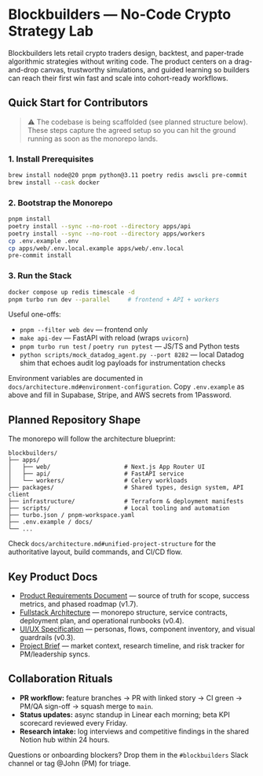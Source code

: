 # Blockbuilders — No-Code Crypto Strategy Lab

Blockbuilders lets retail crypto traders design, backtest, and paper-trade algorithmic strategies without writing code. The product centers on a drag-and-drop canvas, trustworthy simulations, and guided learning so builders can reach their first win fast and scale into cohort-ready workflows.

## Quick Start for Contributors

> ⚠️ The codebase is being scaffolded (see planned structure below). These steps capture the agreed setup so you can hit the ground running as soon as the monorepo lands.

### 1. Install Prerequisites

```bash
brew install node@20 pnpm python@3.11 poetry redis awscli pre-commit
brew install --cask docker
```

### 2. Bootstrap the Monorepo

```bash
pnpm install
poetry install --sync --no-root --directory apps/api
poetry install --sync --no-root --directory apps/workers
cp .env.example .env
cp apps/web/.env.local.example apps/web/.env.local
pre-commit install
```

### 3. Run the Stack

```bash
docker compose up redis timescale -d
pnpm turbo run dev --parallel     # frontend + API + workers
```

Useful one-offs:

- `pnpm --filter web dev` — frontend only
- `make api-dev` — FastAPI with reload (wraps `uvicorn`)
- `pnpm turbo run test` / `poetry run pytest` — JS/TS and Python tests
- `python scripts/mock_datadog_agent.py --port 8282` — local Datadog shim that echoes audit log payloads for instrumentation checks

Environment variables are documented in `docs/architecture.md#environment-configuration`. Copy `.env.example` as above and fill in Supabase, Stripe, and AWS secrets from 1Password.

## Planned Repository Shape

The monorepo will follow the architecture blueprint:

```text
blockbuilders/
├── apps/
│   ├── web/                     # Next.js App Router UI
│   ├── api/                     # FastAPI service
│   └── workers/                 # Celery workloads
├── packages/                    # Shared types, design system, API client
├── infrastructure/              # Terraform & deployment manifests
├── scripts/                     # Local tooling and automation
├── turbo.json / pnpm-workspace.yaml
├── .env.example / docs/
└── ...
```

Check `docs/architecture.md#unified-project-structure` for the authoritative layout, build commands, and CI/CD flow.

## Key Product Docs

- [Product Requirements Document](docs/prd.md) — source of truth for scope, success metrics, and phased roadmap (v1.7).
- [Fullstack Architecture](docs/architecture.md) — monorepo structure, service contracts, deployment plan, and operational runbooks (v0.4).
- [UI/UX Specification](docs/front-end-spec.md) — personas, flows, component inventory, and visual guardrails (v0.3).
- [Project Brief](docs/brief.md) — market context, research timeline, and risk tracker for PM/leadership syncs.

## Collaboration Rituals

- **PR workflow:** feature branches → PR with linked story → CI green → PM/QA sign-off → squash merge to `main`.
- **Status updates:** async standup in Linear each morning; beta KPI scorecard reviewed every Friday.
- **Research intake:** log interviews and competitive findings in the shared Notion hub within 24 hours.

Questions or onboarding blockers? Drop them in the `#blockbuilders` Slack channel or tag @John (PM) for triage.
